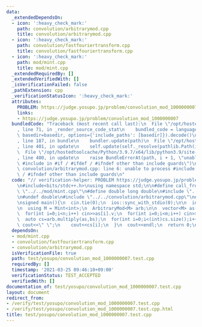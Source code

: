 ```yaml
---
data:
  _extendedDependsOn:
  - icon: ':heavy_check_mark:'
    path: convolution/arbitrarymod.cpp
    title: convolution/arbitrarymod.cpp
  - icon: ':heavy_check_mark:'
    path: convolution/fastfouriertransform.cpp
    title: convolution/fastfouriertransform.cpp
  - icon: ':heavy_check_mark:'
    path: mod/mint.cpp
    title: mod/mint.cpp
  _extendedRequiredBy: []
  _extendedVerifiedWith: []
  _isVerificationFailed: false
  _pathExtension: cpp
  _verificationStatusIcon: ':heavy_check_mark:'
  attributes:
    PROBLEM: https://judge.yosupo.jp/problem/convolution_mod_1000000007
    links:
    - https://judge.yosupo.jp/problem/convolution_mod_1000000007
  bundledCode: "Traceback (most recent call last):\n  File \"/opt/hostedtoolcache/Python/3.9.7/x64/lib/python3.9/site-packages/onlinejudge_verify/documentation/build.py\"\
    , line 71, in _render_source_code_stat\n    bundled_code = language.bundle(stat.path,\
    \ basedir=basedir, options={'include_paths': [basedir]}).decode()\n  File \"/opt/hostedtoolcache/Python/3.9.7/x64/lib/python3.9/site-packages/onlinejudge_verify/languages/cplusplus.py\"\
    , line 187, in bundle\n    bundler.update(path)\n  File \"/opt/hostedtoolcache/Python/3.9.7/x64/lib/python3.9/site-packages/onlinejudge_verify/languages/cplusplus_bundle.py\"\
    , line 401, in update\n    self.update(self._resolve(pathlib.Path(included), included_from=path))\n\
    \  File \"/opt/hostedtoolcache/Python/3.9.7/x64/lib/python3.9/site-packages/onlinejudge_verify/languages/cplusplus_bundle.py\"\
    , line 400, in update\n    raise BundleErrorAt(path, i + 1, \"unable to process\
    \ #include in #if / #ifdef / #ifndef other than include guards\")\nonlinejudge_verify.languages.cplusplus_bundle.BundleErrorAt:\
    \ convolution/arbitrarymod.cpp: line 6: unable to process #include in #if / #ifdef\
    \ / #ifndef other than include guards\n"
  code: "// verification-helper: PROBLEM https://judge.yosupo.jp/problem/convolution_mod_1000000007\n\
    \n#include<bits/stdc++.h>\nusing namespace std;\n\n#define call_from_test\n#include\
    \ \"../../mod/mint.cpp\"\n#define double long double\n#include \"../../convolution/fastfouriertransform.cpp\"\
    \n#undef double\n#include \"../../convolution/arbitrarymod.cpp\"\n#undef call_from_test\n\
    \nsigned main(){\n  cin.tie(0);\n  ios::sync_with_stdio(0);\n\n  int n,m;\n  cin>>n>>m;\n\
    \n  using M = Mint<int>;\n  ArbitraryMod<M> arb;\n\n  vector<M> as(n),bs(m);\n\
    \  for(int i=0;i<n;i++) cin>>as[i].v;\n  for(int i=0;i<m;i++) cin>>bs[i].v;\n\
    \  auto cs=arb.multiply(as,bs);\n  for(int i=0;i<(int)cs.size();i++){\n    if(i)\
    \ cout<<\" \";\n    cout<<cs[i];\n  }\n  cout<<endl;\n  return 0;\n}\n"
  dependsOn:
  - mod/mint.cpp
  - convolution/fastfouriertransform.cpp
  - convolution/arbitrarymod.cpp
  isVerificationFile: true
  path: test/yosupo/convolution_mod_1000000007.test.cpp
  requiredBy: []
  timestamp: '2021-03-25 09:46:10+09:00'
  verificationStatus: TEST_ACCEPTED
  verifiedWith: []
documentation_of: test/yosupo/convolution_mod_1000000007.test.cpp
layout: document
redirect_from:
- /verify/test/yosupo/convolution_mod_1000000007.test.cpp
- /verify/test/yosupo/convolution_mod_1000000007.test.cpp.html
title: test/yosupo/convolution_mod_1000000007.test.cpp
---
```

